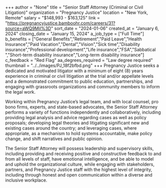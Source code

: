 +++
author = "None"
title = "Senior Staff Attorney (Criminal or Civil Litigation)"
organization = "Pregnancy Justice"
location = "New York, Remote"
salary = "$148,993 - $163,125"
link = "https://pregnancyjustice.bamboohr.com/careers/31?source=aWQ9MjI%3D"
sort_date = "2024-01-06"
created_at = "January 6, 2024"
closing_date = "January 15, 2024"
a_job_type = ["Full Time"]
b_benefits = ["General Benefits","Retirement","Paid Leave","Health Insurance","Paid Vacation","Dental","Vision","Sick time","Disability insurance","Professional development","Life insurance","FSA","Sabbatical ","Short-term disability insurance","Long-term disability insurance"]
c_feedback = "Red Flag"
aa_degrees_required = "Law degree required"
thumbnail = "../../images/PJ_18f2bfbd.png"
+++
Pregnancy Justice seeks a dedicated and motivated litigator with a minimum of eight (8) years experience in criminal or civil litigation at the trial and/or appellate levels and a demonstrated commitment to public education, partnerships, and engaging with grassroots organizations and community members to inform the legal work.

Working within Pregnancy Justice’s legal team, and with local counsel, pro bono firms, experts, and state-based advocates, the Senior Staff Attorney performs a variety of functions independently and collaboratively, including providing legal analysis and advice regarding cases as well as policy proposals; developing legal theories and litigating significant new and existing cases around the country; and leveraging cases, where appropriate, as a mechanism to hold systems accountable, make policy change, and shift narratives and public opinion. 

The Senior Staff Attorney will possess leadership and supervisory skills, including providing and receiving positive and constructive feedback to and from all levels of staff, have emotional intelligence, and be able to model and uphold the organizational culture, while engaging with stakeholders, partners, and Pregnancy Justice staff with the highest level of integrity, including through honest and open communication within a diverse and inclusive workplace. 